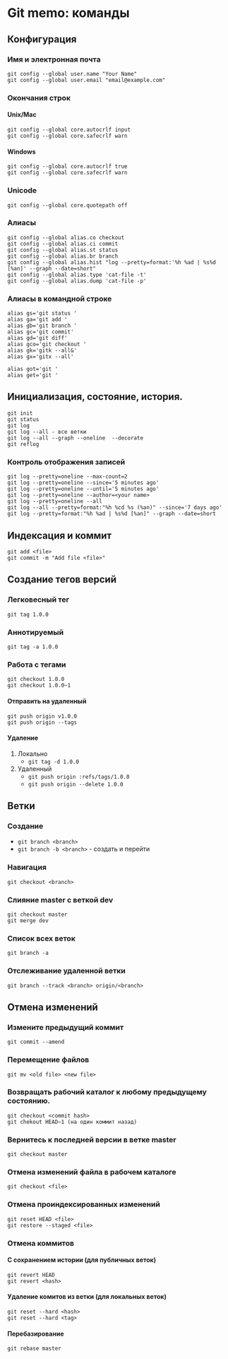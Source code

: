 # Git memo: команды

## Конфигурация

### Имя и электронная почта
    git config --global user.name "Your Name"
    git config --global user.email "email@example.com"

### Окончания строк

#### Unix/Mac
    git config --global core.autocrlf input
    git config --global core.safecrlf warn

#### Windows

    git config --global core.autocrlf true
    git config --global core.safecrlf warn

### Unicode

    git config --global core.quotepath off

### Алиасы
    git config --global alias.co checkout
    git config --global alias.ci commit
    git config --global alias.st status
    git config --global alias.br branch
    git config --global alias.hist "log --pretty=format:'%h %ad | %s%d [%an]' --graph --date=short"
    git config --global alias.type 'cat-file -t'
    git config --global alias.dump 'cat-file -p'

### Алиасы в командной строке
    alias gs='git status '
    alias ga='git add '
    alias gb='git branch '
    alias gc='git commit'
    alias gd='git diff'
    alias gco='git checkout '
    alias gk='gitk --all&'
    alias gx='gitx --all'

    alias got='git '
    alias get='git '

## Инициализация, состояние, история.
    git init
    git status
    git log 
    git log --all - все ветки
    git log --all --graph --oneline  --decorate
    git reflog

### Контроль отображения записей
    git log --pretty=oneline --max-count=2
    git log --pretty=oneline --since='5 minutes ago'
    git log --pretty=oneline --until='5 minutes ago'
    git log --pretty=oneline --author=<your name>
    git log --pretty=oneline --all
    git log --all --pretty=format:"%h %cd %s (%an)" --since='7 days ago'
    git log --pretty=format:"%h %ad | %s%d [%an]" --graph --date=short

## Индексация и коммит
    git add <file>
    git commit -m "Add file <file>"

## Создание тегов версий
### Легковесный тег
    git tag 1.0.0

### Аннотируемый
    git tag -a 1.0.0

### Работа с тегами
    git checkout 1.0.0
    git checkout 1.0.0~1
#### Отправить на удаленный
    git push origin v1.0.0
    git push origin --tags
#### Удаление
1. Локально
    * `git tag -d 1.0.0`
2. Удаленный
    * `git push origin :refs/tags/1.0.0`
    * `git push origin --delete 1.0.0`


## Ветки
### Создание
* `git branch <branch>`
* `git branch -b <branch>` - создать и перейти
### Навигация
    git checkout <branch>
### Слияние master с веткой dev
    git checkout master
    git merge dev
### Список всех веток
    git branch -a
### Отслеживание удаленной ветки
    git branch --track <branch> origin/<branch>

## Отмена изменений

### Измените предыдущий коммит
    git commit --amend

### Перемещение файлов
    git mv <old file> <new file>

### Возвращать рабочий каталог к любому предыдущему состоянию.
    git checkout <commit hash>
    git chekout HEAD~1 (на один коммит назад)

### Вернитесь к последней версии в ветке master
    git checkout master

### Отмена изменений файла в рабочем каталоге
    git checkout <file>

### Отмена проиндексированных изменений    
    git reset HEAD <file>
    git restore --staged <file>

### Отмена коммитов
#### С сохранением истории (для публичных веток)
    git revert HEAD
    git revert <hash>
#### Удаление комитов из ветки (для локальных веток)
    git reset --hard <hash>
    git reset --hard <tag>
#### Перебазирование
    git rebase master
